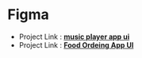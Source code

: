 # Figma
- Project Link : [**music player app ui**](https://www.behance.net/gallery/165351931/Vinyl-Music-Player-App)
- Project Link : [**Food Ordeing App UI**](https://www.behance.net/gallery/160416745/Food-Ordering-App-UI)


